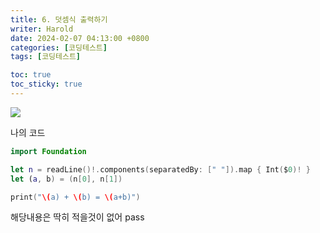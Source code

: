 ```yaml
---
title: 6. 덧셈식 출력하기
writer: Harold
date: 2024-02-07 04:13:00 +0800
categories: [코딩테스트]
tags: [코딩테스트]

toc: true
toc_sticky: true
---
```

![](https://velog.velcdn.com/images/haroldfromk/post/3b349128-3abe-4d6b-a492-e227b8c4a79c/image.png)

나의 코드
```swift
import Foundation

let n = readLine()!.components(separatedBy: [" "]).map { Int($0)! }
let (a, b) = (n[0], n[1])

print("\(a) + \(b) = \(a+b)")
```

해당내용은 딱히 적을것이 없어 pass